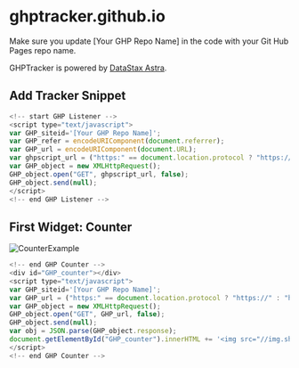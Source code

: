 # ghptracker.github.io

Make sure you update [Your GHP Repo Name] in the code with your Git Hub Pages repo name.

GHPTracker is powered by [DataStax Astra](https://astra.datastax.com).

## Add Tracker Snippet
```js
<!-- start GHP Listener -->
<script type="text/javascript">
var GHP_siteid='[Your GHP Repo Name]'; 
var GHP_refer = encodeURIComponent(document.referrer);
var GHP_url = encodeURIComponent(document.URL);
var ghpscript_url = ("https:" == document.location.protocol ? "https://" : "http://") + "ghptracker.site/track/" + "?siteid=" + GHP_siteid + "&refer=" + GHP_refer + "&url=" + GHP_url;
var GHP_object = new XMLHttpRequest();
GHP_object.open("GET", ghpscript_url, false);
GHP_object.send(null);
</script>
<!-- end GHP Listener -->
```
## First Widget: Counter
![CounterExample](https://img.shields.io/badge/views-870-blue)
```js
<!-- end GHP Counter -->
<div id="GHP_counter"></div>
<script type="text/javascript">
var GHP_siteid='[Your GHP Repo Name]';
var GHP_url = ("https:" == document.location.protocol ? "https://" : "http://") + "ghptracker.site/counter/?siteid=" + GHP_siteid;
var GHP_object = new XMLHttpRequest();
GHP_object.open("GET", GHP_url, false);
GHP_object.send(null);
var obj = JSON.parse(GHP_object.response);
document.getElementById("GHP_counter").innerHTML += '<img src="//img.shields.io/badge/views-' + obj.counter.value + '-blue">';
</script>
<!-- end GHP Counter -->
```
